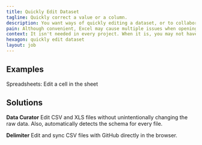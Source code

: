 ```yaml
---
title: Quickly Edit Dataset
tagline: Quickly correct a value or a column.
description: You want ways of quickly editing a dataset, or to collaborate on one, without having to setup a complete development environment.
pain: Although convenient, Excel may cause multiple issues when opening and saving tabular data. You're better doing it in tools more appropriate for data pipelines.
context: It isn't needed in every project. When it is, you may not have time to research the best tools.
hexagon: quickly edit dataset
layout: job
---
```


## Examples

Spreadsheets: Edit a cell in the sheet

## Solutions

**Data Curator**
Edit CSV and XLS files without unintentionally changing the raw data. Also, automatically detects the schema for every file.
 
**Delimiter**
Edit and sync CSV files with GitHub directly in the browser.
